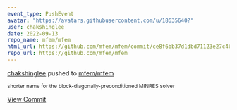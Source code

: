 ```yaml
---
event_type: PushEvent
avatar: "https://avatars.githubusercontent.com/u/18635640?"
user: chakshinglee
date: 2022-09-13
repo_name: mfem/mfem
html_url: https://github.com/mfem/mfem/commit/ce8f6bb37d1dbd71123e27c4bda4049d406bd5b1
repo_url: https://github.com/mfem/mfem
---
```


<a href='https://github.com/chakshinglee' target='_blank'>chakshinglee</a> pushed to <a href='https://github.com/mfem/mfem' target='_blank'>mfem/mfem</a>

<small>shorter name for the block-diagonally-preconditioned MINRES solver</small>

<a href='https://github.com/mfem/mfem/commit/ce8f6bb37d1dbd71123e27c4bda4049d406bd5b1' target='_blank'>View Commit</a>